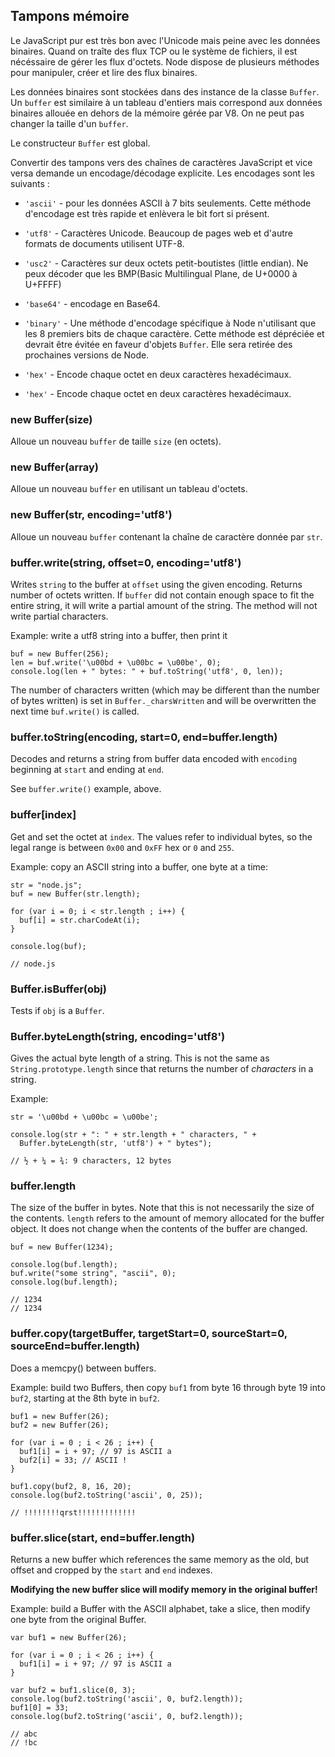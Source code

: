 ## Tampons mémoire

Le JavaScript pur est très bon avec l'Unicode mais peine avec les données
binaires. Quand on traîte des flux TCP ou le système de fichiers, il est
nécéssaire de gérer les flux d'octets. Node dispose de plusieurs méthodes
pour manipuler, créer et lire des flux binaires.

Les données binaires sont stockées dans des instance de la classe `Buffer`.
Un `buffer` est similaire à un tableau d'entiers mais correspond aux données
binaires allouée en dehors de la mémoire gérée par V8. On ne peut pas 
changer la taille d'un `buffer`.

Le constructeur `Buffer` est global.

Convertir des tampons vers des chaînes de caractères JavaScript et vice 
versa demande un encodage/décodage explicite. Les encodages sont les 
suivants : 

* `'ascii'` - pour les données ASCII à 7 bits seulements. Cette méthode
d'encodage est très rapide et enlèvera le bit fort si présent.

* `'utf8'` - Caractères Unicode. Beaucoup de pages web et d'autre formats de documents utilisent UTF-8.

* `'usc2'` - Caractères sur deux octets petit-boutistes (little endian). Ne peux décoder
que les BMP(Basic Multilingual Plane, de U+0000 à U+FFFF)

* `'base64'` - encodage en Base64.

* `'binary'` - Une méthode d'encodage spécifique à Node n'utilisant que les
8 premiers bits de chaque caractère. Cette méthode est dépréciée et devrait
être évitée en faveur d'objets `Buffer`. Elle sera retirée des prochaines
versions de Node.

* `'hex'` - Encode chaque octet en deux caractères hexadécimaux.


* `'hex'` - Encode chaque octet en deux caractères hexadécimaux.


### new Buffer(size)

Alloue un nouveau `buffer` de taille `size` (en octets).

### new Buffer(array)

Alloue un nouveau `buffer` en utilisant un tableau d'octets.

### new Buffer(str, encoding='utf8')

Alloue un nouveau `buffer` contenant la chaîne de caractère donnée par `str`.

### buffer.write(string, offset=0, encoding='utf8')

Writes `string` to the buffer at `offset` using the given encoding. Returns
number of octets written.  If `buffer` did not contain enough space to fit
the entire string, it will write a partial amount of the string.
The method will not write partial characters.

Example: write a utf8 string into a buffer, then print it

    buf = new Buffer(256);
    len = buf.write('\u00bd + \u00bc = \u00be', 0);
    console.log(len + " bytes: " + buf.toString('utf8', 0, len));

The number of characters written (which may be different than the number of
bytes written) is set in `Buffer._charsWritten` and will be overwritten the
next time `buf.write()` is called.


### buffer.toString(encoding, start=0, end=buffer.length)

Decodes and returns a string from buffer data encoded with `encoding`
beginning at `start` and ending at `end`.

See `buffer.write()` example, above.


### buffer[index]

Get and set the octet at `index`. The values refer to individual bytes,
so the legal range is between `0x00` and `0xFF` hex or `0` and `255`.

Example: copy an ASCII string into a buffer, one byte at a time:

    str = "node.js";
    buf = new Buffer(str.length);

    for (var i = 0; i < str.length ; i++) {
      buf[i] = str.charCodeAt(i);
    }

    console.log(buf);

    // node.js

### Buffer.isBuffer(obj)

Tests if `obj` is a `Buffer`.

### Buffer.byteLength(string, encoding='utf8')

Gives the actual byte length of a string.  This is not the same as
`String.prototype.length` since that returns the number of *characters* in a
string.

Example:

    str = '\u00bd + \u00bc = \u00be';

    console.log(str + ": " + str.length + " characters, " +
      Buffer.byteLength(str, 'utf8') + " bytes");

    // ½ + ¼ = ¾: 9 characters, 12 bytes


### buffer.length

The size of the buffer in bytes.  Note that this is not necessarily the size
of the contents. `length` refers to the amount of memory allocated for the
buffer object.  It does not change when the contents of the buffer are changed.

    buf = new Buffer(1234);

    console.log(buf.length);
    buf.write("some string", "ascii", 0);
    console.log(buf.length);

    // 1234
    // 1234

### buffer.copy(targetBuffer, targetStart=0, sourceStart=0, sourceEnd=buffer.length)

Does a memcpy() between buffers.

Example: build two Buffers, then copy `buf1` from byte 16 through byte 19
into `buf2`, starting at the 8th byte in `buf2`.

    buf1 = new Buffer(26);
    buf2 = new Buffer(26);

    for (var i = 0 ; i < 26 ; i++) {
      buf1[i] = i + 97; // 97 is ASCII a
      buf2[i] = 33; // ASCII !
    }

    buf1.copy(buf2, 8, 16, 20);
    console.log(buf2.toString('ascii', 0, 25));

    // !!!!!!!!qrst!!!!!!!!!!!!!


### buffer.slice(start, end=buffer.length)

Returns a new buffer which references the
same memory as the old, but offset and cropped by the `start` and `end`
indexes.

**Modifying the new buffer slice will modify memory in the original buffer!**

Example: build a Buffer with the ASCII alphabet, take a slice, then modify one byte
from the original Buffer.

    var buf1 = new Buffer(26);

    for (var i = 0 ; i < 26 ; i++) {
      buf1[i] = i + 97; // 97 is ASCII a
    }

    var buf2 = buf1.slice(0, 3);
    console.log(buf2.toString('ascii', 0, buf2.length));
    buf1[0] = 33;
    console.log(buf2.toString('ascii', 0, buf2.length));

    // abc
    // !bc
